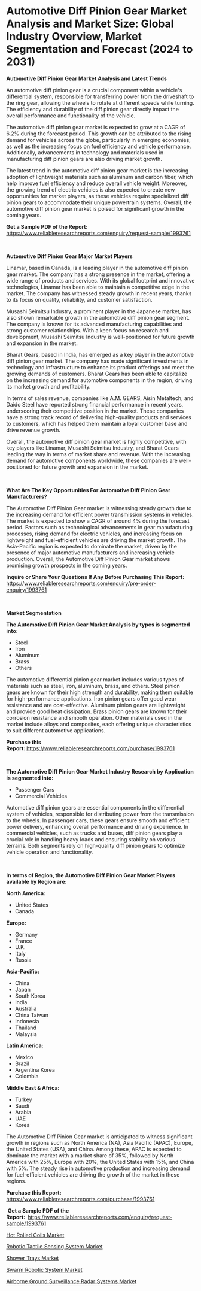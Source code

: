 <p><h1>Automotive Diff Pinion Gear Market Analysis and Market Size: Global Industry Overview, Market Segmentation and Forecast (2024 to 2031)</h1></p><p><strong>Automotive Diff Pinion Gear Market Analysis and Latest Trends</strong></p>
<p><p>An automotive diff pinion gear is a crucial component within a vehicle's differential system, responsible for transferring power from the driveshaft to the ring gear, allowing the wheels to rotate at different speeds while turning. The efficiency and durability of the diff pinion gear directly impact the overall performance and functionality of the vehicle.</p><p>The automotive diff pinion gear market is expected to grow at a CAGR of 6.2% during the forecast period. This growth can be attributed to the rising demand for vehicles across the globe, particularly in emerging economies, as well as the increasing focus on fuel efficiency and vehicle performance. Additionally, advancements in technology and materials used in manufacturing diff pinion gears are also driving market growth.</p><p>The latest trend in the automotive diff pinion gear market is the increasing adoption of lightweight materials such as aluminum and carbon fiber, which help improve fuel efficiency and reduce overall vehicle weight. Moreover, the growing trend of electric vehicles is also expected to create new opportunities for market players, as these vehicles require specialized diff pinion gears to accommodate their unique powertrain systems. Overall, the automotive diff pinion gear market is poised for significant growth in the coming years.</p></p>
<p><strong>Get a Sample PDF of the Report:&nbsp;</strong> <a href="https://www.reliableresearchreports.com/enquiry/request-sample/1993761">https://www.reliableresearchreports.com/enquiry/request-sample/1993761</a></p>
<p>&nbsp;</p>
<p><strong>Automotive Diff Pinion Gear Major Market Players</strong></p>
<p><p>Linamar, based in Canada, is a leading player in the automotive diff pinion gear market. The company has a strong presence in the market, offering a wide range of products and services. With its global footprint and innovative technologies, Linamar has been able to maintain a competitive edge in the market. The company has witnessed steady growth in recent years, thanks to its focus on quality, reliability, and customer satisfaction.</p><p>Musashi Seimitsu Industry, a prominent player in the Japanese market, has also shown remarkable growth in the automotive diff pinion gear segment. The company is known for its advanced manufacturing capabilities and strong customer relationships. With a keen focus on research and development, Musashi Seimitsu Industry is well-positioned for future growth and expansion in the market.</p><p>Bharat Gears, based in India, has emerged as a key player in the automotive diff pinion gear market. The company has made significant investments in technology and infrastructure to enhance its product offerings and meet the growing demands of customers. Bharat Gears has been able to capitalize on the increasing demand for automotive components in the region, driving its market growth and profitability.</p><p>In terms of sales revenue, companies like A.M. GEARS, Aisin Metaltech, and Daido Steel have reported strong financial performance in recent years, underscoring their competitive position in the market. These companies have a strong track record of delivering high-quality products and services to customers, which has helped them maintain a loyal customer base and drive revenue growth.</p><p>Overall, the automotive diff pinion gear market is highly competitive, with key players like Linamar, Musashi Seimitsu Industry, and Bharat Gears leading the way in terms of market share and revenue. With the increasing demand for automotive components worldwide, these companies are well-positioned for future growth and expansion in the market.</p></p>
<p>&nbsp;</p>
<p><strong>What Are The Key Opportunities For Automotive Diff Pinion Gear Manufacturers?</strong></p>
<p><p>The Automotive Diff Pinion Gear market is witnessing steady growth due to the increasing demand for efficient power transmission systems in vehicles. The market is expected to show a CAGR of around 4% during the forecast period. Factors such as technological advancements in gear manufacturing processes, rising demand for electric vehicles, and increasing focus on lightweight and fuel-efficient vehicles are driving the market growth. The Asia-Pacific region is expected to dominate the market, driven by the presence of major automotive manufacturers and increasing vehicle production. Overall, the Automotive Diff Pinion Gear market shows promising growth prospects in the coming years.</p></p>
<p><strong>Inquire or Share Your Questions If Any Before Purchasing This Report:</strong> <a href="https://www.reliableresearchreports.com/enquiry/pre-order-enquiry/1993761">https://www.reliableresearchreports.com/enquiry/pre-order-enquiry/1993761</a></p>
<p>&nbsp;</p>
<p><strong>Market Segmentation</strong></p>
<p><strong>The Automotive Diff Pinion Gear Market Analysis by types is segmented into:</strong></p>
<p><ul><li>Steel</li><li>Iron</li><li>Aluminum</li><li>Brass</li><li>Others</li></ul></p>
<p><p>The automotive differential pinion gear market includes various types of materials such as steel, iron, aluminum, brass, and others. Steel pinion gears are known for their high strength and durability, making them suitable for high-performance applications. Iron pinion gears offer good wear resistance and are cost-effective. Aluminum pinion gears are lightweight and provide good heat dissipation. Brass pinion gears are known for their corrosion resistance and smooth operation. Other materials used in the market include alloys and composites, each offering unique characteristics to suit different automotive applications.</p></p>
<p><strong>Purchase this Report:&nbsp;</strong><a href="https://www.reliableresearchreports.com/purchase/1993761">https://www.reliableresearchreports.com/purchase/1993761</a></p>
<p>&nbsp;</p>
<p><strong>The Automotive Diff Pinion Gear Market Industry Research by Application is segmented into:</strong></p>
<p><ul><li>Passenger Cars</li><li>Commercial Vehicles</li></ul></p>
<p><p>Automotive diff pinion gears are essential components in the differential system of vehicles, responsible for distributing power from the transmission to the wheels. In passenger cars, these gears ensure smooth and efficient power delivery, enhancing overall performance and driving experience. In commercial vehicles, such as trucks and buses, diff pinion gears play a crucial role in handling heavy loads and ensuring stability on various terrains. Both segments rely on high-quality diff pinion gears to optimize vehicle operation and functionality.</p></p>
<p>&nbsp;</p>
<p><strong>In terms of Region, the Automotive Diff Pinion Gear Market Players available by Region are:</strong></p>
<p>
    <p> <strong> North America: </strong>
        <ul>
            <li>United States</li>
            <li>Canada</li>
        </ul>
        </p> 
    <p> <strong> Europe: </strong>
        <ul>
            <li>Germany</li>
            <li>France</li>
            <li>U.K.</li>
            <li>Italy</li>
            <li>Russia</li>
        </ul>
        </p> 
    <p> <strong> Asia-Pacific: </strong>
        <ul>
            <li>China</li>
            <li>Japan</li>
            <li>South Korea</li>
            <li>India</li>
            <li>Australia</li>
            <li>China Taiwan</li>
            <li>Indonesia</li>
            <li>Thailand</li>
            <li>Malaysia</li>
        </ul>
        </p> 
    <p> <strong> Latin America: </strong>
        <ul>
            <li>Mexico</li>
            <li>Brazil</li>
            <li>Argentina Korea</li>
            <li>Colombia</li>
        </ul>
        </p> 
    <p> <strong> Middle East & Africa: </strong>
        <ul>
            <li>Turkey</li>
            <li>Saudi</li>
            <li>Arabia</li>
            <li>UAE</li>
            <li>Korea</li>
        </ul>
    </p>
    </p>
<p><p>The Automotive Diff Pinion Gear market is anticipated to witness significant growth in regions such as North America (NA), Asia Pacific (APAC), Europe, the United States (USA), and China. Among these, APAC is expected to dominate the market with a market share of 35%, followed by North America with 25%, Europe with 20%, the United States with 15%, and China with 5%. The steady rise in automotive production and increasing demand for fuel-efficient vehicles are driving the growth of the market in these regions.</p></p>
<p><strong>Purchase this Report: </strong><a href="https://www.reliableresearchreports.com/purchase/1993761">https://www.reliableresearchreports.com/purchase/1993761</a></p>
<p>&nbsp;<strong>Get a Sample PDF of the Report:&nbsp;&nbsp;</strong><a href="https://www.reliableresearchreports.com/enquiry/request-sample/1993761">https://www.reliableresearchreports.com/enquiry/request-sample/1993761</a></p>
<p><strong></strong></p>
<p><p><a href="https://view.publitas.com/reportprime-1/hot-rolled-coils-market-centers-on-aspects-such-as-market-growth-market-share-market-opportunity-and-projected-forecasts-spanning-from-2024-to-2031/">Hot Rolled Coils Market</a></p><p><a href="https://cat-emmental-94b.notion.site/Decoding-the-Robotic-Tactile-Sensing-System-Market-A-Deep-Dive-into-the-Latest-Market-Trends-Marke-4ab8b571b08c42228ba304a11a680275">Robotic Tactile Sensing System Market</a></p><p><a href="https://view.publitas.com/reportprime-1/shower-trays-market-research-report-provides-critical-insights-that-can-help-shape-business-development-and-investment-strategies/">Shower Trays Market</a></p><p><a href="https://silk-columnist-571.notion.site/Swarm-Robotic-System-Market-Size-Evaluating-its-Market-Trends-Growth-and-Projections-2024-2031-c9d0997389e048998d0f3fc5d507a859">Swarm Robotic System Market</a></p><p><a href="https://silk-columnist-571.notion.site/Airborne-Ground-Surveillance-Radar-Systems-Market-Research-Report-Provides-Critical-Insights-that-ca-43004e9d8d4a45de83a56a9424740771">Airborne Ground Surveillance Radar Systems Market</a></p></p>